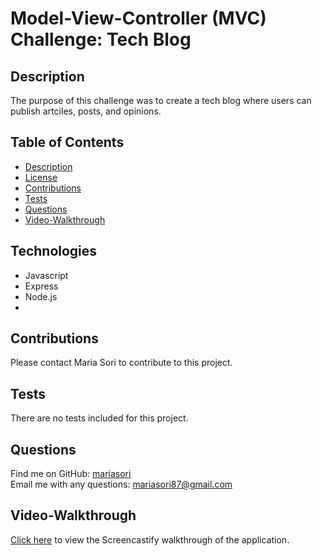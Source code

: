 # Model-View-Controller (MVC) Challenge: Tech Blog


## Description
The purpose of this challenge was to create a tech blog where users can publish artciles, posts, and opinions.  

## Table of Contents
- [Description](#description)
- [License](#license)
- [Contributions](#contributions)
- [Tests](#tests)
- [Questions](#questions)
- [Video-Walkthrough](#video-walkthrough)

## Technologies
- Javascript
- Express
- Node.js
- 
## Contributions
Please contact Maria Sori to contribute to this project.

## Tests
There are no tests included for this project.

## Questions
Find me on GitHub: [mariasori](https://github.com/mariasori)
<br />
Email me with any questions: [mariasori87@gmail.com](mailto:mariasori87@gmail.com)

## Video-Walkthrough
[Click here](https://watch.screencastify.com/v/GUFvGyC5su4LX6c1wgRm) to view the Screencastify walkthrough of the application.